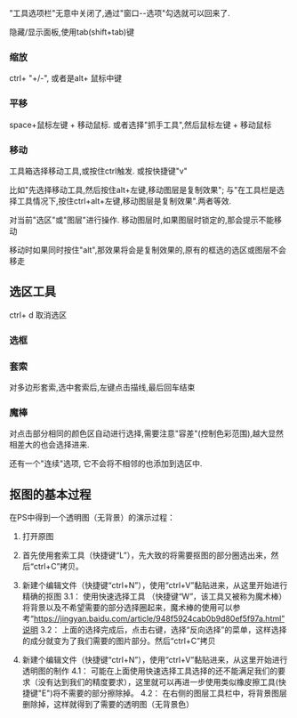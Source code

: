 
"工具选项栏"无意中关闭了,通过"窗口--选项"勾选就可以回来了.

隐藏/显示面板,使用tab(shift+tab)键
### 缩放

ctrl+ "+/-", 或者是alt+ 鼠标中键

### 平移

space+鼠标左键 + 移动鼠标.  或者选择"抓手工具",然后鼠标左键 + 移动鼠标

### 移动

工具箱选择移动工具,或按住ctrl触发. 或按快捷键"v"

比如"先选择移动工具,然后按住alt+左键,移动图层是复制效果"; 与"在工具栏是选择工具情况下,按住ctrl+alt+左键,移动图层是复制效果".两者等效.


对当前"选区"或"图层"进行操作.  移动图层时,如果图层时锁定的,那会提示不能移动

移动时如果同时按住"alt",那效果将会是复制效果的,原有的框选的选区或图层不会移走

## 选区工具

ctrl+ d  取消选区

### 选框

### 套索

对多边形套索,选中套索后,左键点击描线,最后回车结束

### 魔棒

对点击部分相同的颜色区自动进行选择,需要注意"容差"(控制色彩范围),越大显然相差大的也会选择进来.

还有一个"连续"选项, 它不会将不相邻的也添加到选区中. 


## 抠图的基本过程

在PS中得到一个透明图（无背景）的演示过程：

1. 打开原图
2. 首先使用套索工具（快捷键“L”），先大致的将需要抠图的部分圈选出来，然后“ctrl+C”拷贝。
3. 新建个编辑文件（快捷键“ctrl+N”），使用“ctrl+V”黏贴进来，从这里开始进行精确的抠图
3.1： 使用快速选择工具 （快捷键“W”，该工具又被称为魔术棒）将背景以及不希望需要的部分选择圈起来，魔术棒的使用可以参考“https://jingyan.baidu.com/article/948f5924cab0b9d80ef5f97a.html”说明
3.2： 上面的选择完成后，点击右键，选择“反向选择”的菜单，这样选择的成分就变为了我们需要的图片部分。然后“ctrl+C”拷贝

4. 新建个编辑文件（快捷键“ctrl+N”），使用“ctrl+V”黏贴进来，从这里开始进行透明图的制作
4.1： 可能在上面使用快速选择工具选择的还不能满足我们的要求（没有达到我们的精度要求），这里就可以再进一步使用类似橡皮擦工具(快捷键"E")将不需要的部分擦除掉。
4.2： 在右侧的图层工具栏中，将背景图层删除掉，这样就得到了需要的透明图（无背景色）